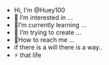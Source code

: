 -  Hi, I’m @Huey100
- 👀 I’m interested in ...
- 👀I’m currently learning ...
- 👀 I’m trying to create ...
-  👀How to reach me ...
-  if there is a will there is a way..
- ⚡ that life

<!---
Huey100/Huey100 is a ✨ special ✨ repository because its `README.md` (this file) appears on your GitHub profile.
You can click the Preview link to take a look at your changes.
--->
